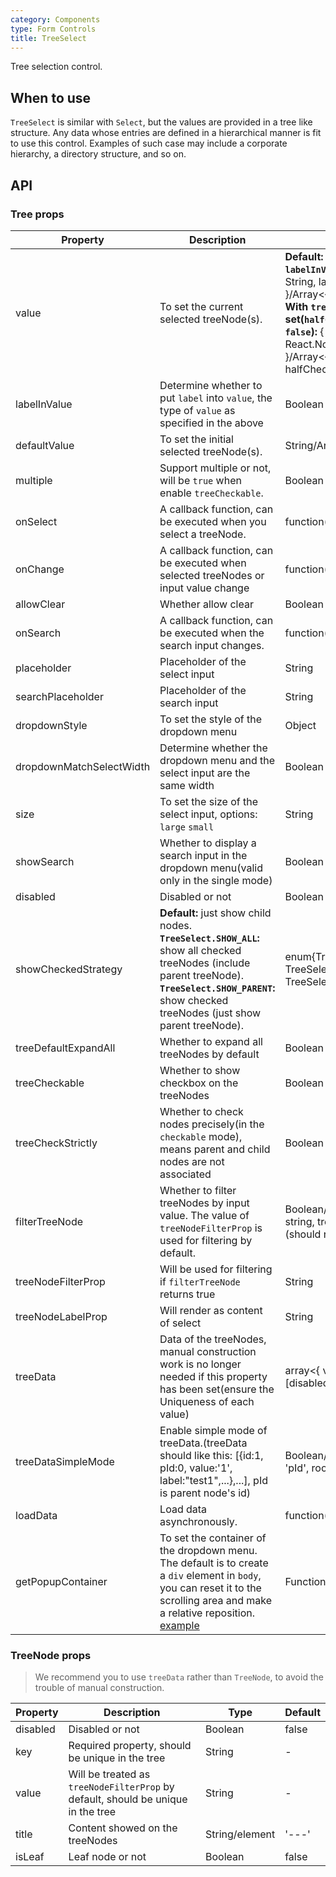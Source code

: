 ```yaml
---
category: Components
type: Form Controls
title: TreeSelect
---
```


Tree selection control.

## When to use

`TreeSelect` is similar with `Select`, but the values are provided in a tree like structure.
Any data whose entries are defined in a hierarchical manner is fit to use this control. Examples of such case may include a corporate hierarchy, a directory structure, and so on.


## API

### Tree props

Property | Description | Type | Default
-----|-----|-----|------
value | To set the current selected treeNode(s). | __Default:__ String/Array<String>. __With `labelInValue` set:__ { value: String, label: React.Node }/Array<{ value, label }>. __With `treeCheckStrictly` set(`halfChecked` is set to `false`):__ { value: String, label: React.Node, halfChecked }/Array<{ value, label, halfChecked }>. | -
labelInValue | Determine whether to put `label` into `value`, the type of `value` as specified in the above | Boolean | false
defaultValue | To set the initial selected treeNode(s).  | String/Array<String> | -
multiple | Support multiple or not, will be `true` when enable `treeCheckable`. | Boolean | false
onSelect | A callback function, can be executed when you select a treeNode. | function(value, node, extra) | -
onChange | A callback function, can be executed when selected treeNodes or input value change  | function(value, label, extra) | -
allowClear | Whether allow clear  | Boolean | false
onSearch | A callback function, can be executed when the search input changes. | function(value: String) | -
placeholder | Placeholder of the select input | String | -
searchPlaceholder | Placeholder of the search input  | String | -
dropdownStyle | To set the style of the dropdown menu  | Object | -
dropdownMatchSelectWidth | Determine whether the dropdown menu and the select input are the same width  | Boolean | -
size | To set the size of the select input, options: `large` `small`  | String | default
showSearch | Whether to display a search input in the dropdown menu(valid only in the single mode) | Boolean | false
disabled | Disabled or not  | Boolean | false
showCheckedStrategy | __Default:__ just show child nodes. __`TreeSelect.SHOW_ALL`:__ show all checked treeNodes (include parent treeNode). __`TreeSelect.SHOW_PARENT`:__ show checked treeNodes (just show parent treeNode). | enum{TreeSelect.SHOW_ALL, TreeSelect.SHOW_PARENT, TreeSelect.SHOW_CHILD } | TreeSelect.SHOW_CHILD
treeDefaultExpandAll | Whether to expand all treeNodes by default | Boolean | false
treeCheckable | Whether to show checkbox on the treeNodes | Boolean | false
treeCheckStrictly | Whether to check nodes precisely(in the `checkable` mode), means parent and child nodes are not associated | Boolean | false
filterTreeNode | Whether to filter treeNodes by input value. The value of `treeNodeFilterProp` is used for filtering by default. | Boolean/Function(inputValue: string, treeNode: TreeNode) (should return Boolean) | Function
treeNodeFilterProp | Will be used for filtering if `filterTreeNode` returns true | String | 'value'
treeNodeLabelProp | Will render as content of select  | String | 'title'
treeData | Data of the treeNodes, manual construction work is no longer needed if this property has been set(ensure the Uniqueness of each value) | array<{ value, label, children, [disabled, selectable] }> | []
treeDataSimpleMode | Enable simple mode of treeData.(treeData should like this: [{id:1, pId:0, value:'1', label:"test1",...},...], pId is parent node's id)  | Boolean/Object{ id: 'id', pId: 'pId', rootPId: null } | false
loadData | Load data asynchronously.  | function(node) | -
getPopupContainer | To set the container of the dropdown menu. The default is to create a `div` element in `body`, you can reset it to the scrolling area and make a relative reposition. [example](http://codepen.io/anon/pen/xVBOVQ?editors=001) | Function(triggerNode) | () => document.body

### TreeNode props

> We recommend you to use `treeData` rather than `TreeNode`, to avoid the trouble of manual construction.

Property | Description | Type | Default
-----|-----|-----|------
disabled | Disabled or not | Boolean | false
key | Required property, should be unique in the tree  | String | -
value | Will be treated as `treeNodeFilterProp` by default, should be unique in the tree | String | -
title | Content showed on the treeNodes | String/element | '---'
isLeaf | Leaf node or not   | Boolean | false

